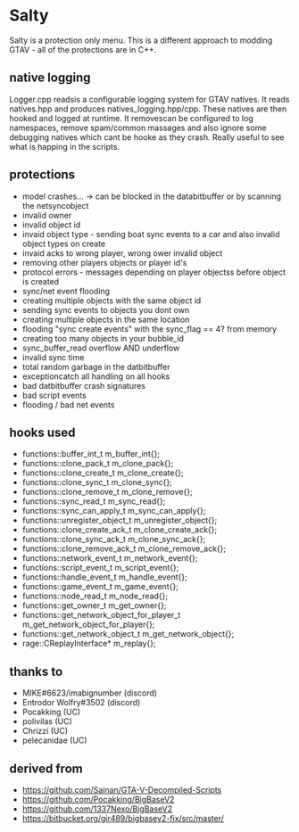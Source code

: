 # Salty

Salty is a protection only menu.  This is a different approach to modding GTAV - all of the protections are in C++.  

## native logging

Logger.cpp readsis a configurable logging system for GTAV natives.  It reads natives.hpp and produces natives_logging.hpp/cpp.   These natives are then hooked and logged at runtime.  It removescan be configured to log namespaces, remove spam/common massages and also ignore some debugging natives which cant be hooke as they crash.  Really useful to see what is happing in the scripts.

## protections

- model crashes... -> can be blocked in the databitbuffer or by scanning the netsyncobject
- invalid owner
- invalid object id
- invaid object type - sending boat sync events to a car and also invalid object types on create
- invaid acks to wrong player, wrong ower invalid object 
- removing other players objects or player id's
- protocol errors - messages depending on player objectss before object is created
- sync/net event flooding
- creating multiple objects with the same object id
- sending sync events to objects you dont own
- creating multiple objects in the same location
- flooding "sync create events" with the sync_flag == 4? from memory
- creating too many objects in your bubble_id
- sync_buffer_read overflow AND underflow
- invalid sync time
- total random garbage in the datbitbuffer
- exceptioncatch all handling on all hooks
- bad datbitbuffer crash signatures
- bad script events
- flooding / bad net events

## hooks used

- functions::buffer_int_t m_buffer_int{};
- functions::clone_pack_t m_clone_pack{};
- functions::clone_create_t m_clone_create{};
- functions::clone_sync_t m_clone_sync{};
- functions::clone_remove_t m_clone_remove{};
- functions::sync_read_t m_sync_read{};
- functions::sync_can_apply_t m_sync_can_apply{};
- functions::unregister_object_t m_unregister_object{};
- functions::clone_create_ack_t m_clone_create_ack{};
- functions::clone_sync_ack_t m_clone_sync_ack{};
- functions::clone_remove_ack_t m_clone_remove_ack{};
- functions::network_event_t m_network_event{};
- functions::script_event_t m_script_event{};
- functions::handle_event_t m_handle_event{};
- functions::game_event_t m_game_event{};
- functions::node_read_t m_node_read{};
- functions::get_owner_t m_get_owner{};
- functions::get_network_object_for_player_t m_get_network_object_for_player{};
- functions::get_network_object_t m_get_network_object{};  
- rage::CReplayInterface* m_replay{};

## thanks to

- MIKE#6623/imabignumber (discord)
- Entrodor Wolfry#3502 (discord)
- Pocakking (UC)
- polivilas (UC)
- Chrizzi (UC)
- pelecanidae (UC)

## derived from

 - https://github.com/Sainan/GTA-V-Decompiled-Scripts
 - https://github.com/Pocakking/BigBaseV2
 - https://github.com/1337Nexo/BigBaseV2
 - https://bitbucket.org/gir489/bigbasev2-fix/src/master/
  

